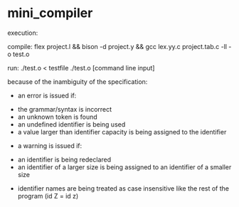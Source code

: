 # mini_compiler


execution: 

compile: 
flex project.l && bison -d project.y && gcc lex.yy.c project.tab.c -ll -o test.o

run:
./test.o < testfile
./test.o [command line input]

because of the inambiguity of the specification: 

- an error is issued if: 

* the grammar/syntax is incorrect
* an unknown token is found 
* an undefined identifier is being used 
* a value larger than identifier capacity is being assigned to the identifier 

- a warning is issued if: 

* an identifier is being redeclared 
* an identifier of a larger size is being assigned to an identifier of a smaller size 

- identifier names are being treated as case insensitive like the rest of the program  (id Z = id z)